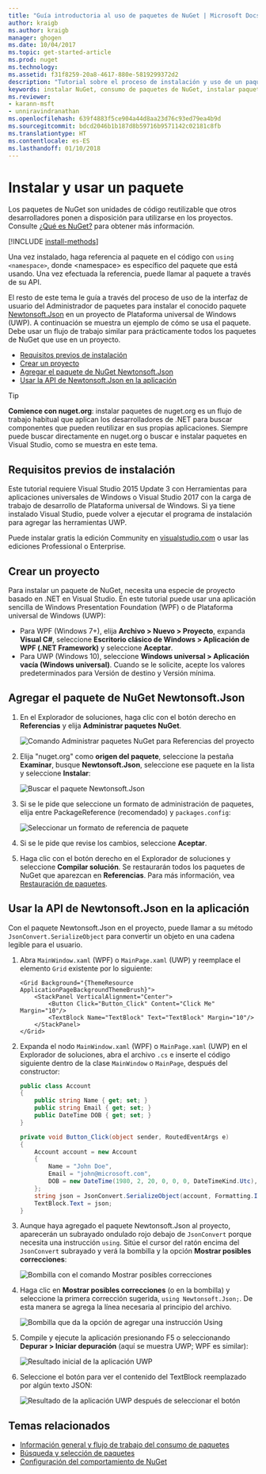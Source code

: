 ```yaml
---
title: "Guía introductoria al uso de paquetes de NuGet | Microsoft Docs"
author: kraigb
ms.author: kraigb
manager: ghogen
ms.date: 10/04/2017
ms.topic: get-started-article
ms.prod: nuget
ms.technology: 
ms.assetid: f31f8259-20a8-4617-880e-5819299372d2
description: "Tutorial sobre el proceso de instalación y uso de un paquete de NuGet en un proyecto."
keywords: instalar NuGet, consumo de paquetes de NuGet, instalar paquetes de NuGet, referencias de paquetes de NuGet, usar paquetes de NuGet
ms.reviewer:
- karann-msft
- unniravindranathan
ms.openlocfilehash: 639f4883f5ce904a44d8aa23d76c93ed79ea4b9d
ms.sourcegitcommit: bdcd2046b1b187d8b59716b9571142c02181c8fb
ms.translationtype: HT
ms.contentlocale: es-ES
ms.lasthandoff: 01/10/2018
---
```

# <a name="install-and-use-a-package"></a>Instalar y usar un paquete

Los paquetes de NuGet son unidades de código reutilizable que otros desarrolladores ponen a disposición para utilizarse en los proyectos. Consulte [¿Qué es NuGet?](../What-is-NuGet.md) para obtener más información.

[!INCLUDE [install-methods](../includes/install-methods.md)]

Una vez instalado, haga referencia al paquete en el código con `using <namespace>`, donde \<namespace\> es específico del paquete que está usando. Una vez efectuada la referencia, puede llamar al paquete a través de su API.

El resto de este tema le guía a través del proceso de uso de la interfaz de usuario del Administrador de paquetes para instalar el conocido paquete [Newtonsoft.Json](https://www.nuget.org/packages/Newtonsoft.Json/) en un proyecto de Plataforma universal de Windows (UWP). A continuación se muestra un ejemplo de cómo se usa el paquete. Debe usar un flujo de trabajo similar para prácticamente todos los paquetes de NuGet que use en un proyecto.

- [Requisitos previos de instalación](#install-pre-requisites)
- [Crear un proyecto](#create-a-project)
- [Agregar el paquete de NuGet Newtonsoft.Json](#add-the-newtonsoftjson-nuget-package)
- [Usar la API de Newtonsoft.Json en la aplicación](#use-the-newtonsoftjson-api-in-the-app)

> [!Tip]
> **Comience con nuget.org**: instalar paquetes de nuget.org es un flujo de trabajo habitual que aplican los desarrolladores de .NET para buscar componentes que pueden reutilizar en sus propias aplicaciones. Siempre puede buscar directamente en nuget.org o buscar e instalar paquetes en Visual Studio, como se muestra en este tema.

## <a name="install-pre-requisites"></a>Requisitos previos de instalación

Este tutorial requiere Visual Studio 2015 Update 3 con Herramientas para aplicaciones universales de Windows o Visual Studio 2017 con la carga de trabajo de desarrollo de Plataforma universal de Windows. Si ya tiene instalado Visual Studio, puede volver a ejecutar el programa de instalación para agregar las herramientas UWP.

Puede instalar gratis la edición Community en [visualstudio.com](https://www.visualstudio.com/) o usar las ediciones Professional o Enterprise. 

## <a name="create-a-project"></a>Crear un proyecto

Para instalar un paquete de NuGet, necesita una especie de proyecto basado en .NET en Visual Studio. En este tutorial puede usar una aplicación sencilla de Windows Presentation Foundation (WPF) o de Plataforma universal de Windows (UWP):

- Para WPF (Windows 7+), elija **Archivo > Nuevo > Proyecto**, expanda **Visual C#**, seleccione **Escritorio clásico de Windows > Aplicación de WPF (.NET Framework)** y seleccione **Aceptar**.
- Para UWP (Windows 10), seleccione **Windows universal > Aplicación vacía (Windows universal)**. Cuando se le solicite, acepte los valores predeterminados para Versión de destino y Versión mínima.

## <a name="add-the-newtonsoftjson-nuget-package"></a>Agregar el paquete de NuGet Newtonsoft.Json

1. En el Explorador de soluciones, haga clic con el botón derecho en **Referencias** y elija **Administrar paquetes NuGet**.

    ![Comando Administrar paquetes NuGet para Referencias del proyecto](media/QS_Use-02-ManageNuGetPackages.png)

1. Elija "nuget.org" como **origen del paquete**, seleccione la pestaña **Examinar**, busque **Newtonsoft.Json**, seleccione ese paquete en la lista y seleccione  **Instalar**:

    ![Buscar el paquete Newtonsoft.Json](media/QS_Use-03-NewtonsoftJson.png)

1. Si se le pide que seleccione un formato de administración de paquetes, elija entre PackageReference (recomendado) y `packages.config`:

    ![Seleccionar un formato de referencia de paquete](media/QS_Use-03b-SelectFormat.png)

1. Si se le pide que revise los cambios, seleccione **Aceptar**.

1. Haga clic con el botón derecho en el Explorador de soluciones y seleccione **Compilar solución**. Se restaurarán todos los paquetes de NuGet que aparezcan en **Referencias**. Para más información, vea [Restauración de paquetes](../consume-packages/package-restore.md).

## <a name="use-the-newtonsoftjson-api-in-the-app"></a>Usar la API de Newtonsoft.Json en la aplicación

Con el paquete Newtonsoft.Json en el proyecto, puede llamar a su método `JsonConvert.SerializeObject` para convertir un objeto en una cadena legible para el usuario.

1. Abra `MainWindow.xaml` (WPF) o `MainPage.xaml` (UWP) y reemplace el elemento `Grid` existente por lo siguiente:

    ```xaml
    <Grid Background="{ThemeResource ApplicationPageBackgroundThemeBrush}">
        <StackPanel VerticalAlignment="Center">
            <Button Click="Button_Click" Content="Click Me" Margin="10"/>
            <TextBlock Name="TextBlock" Text="TextBlock" Margin="10"/>
        </StackPanel>
    </Grid>
    ```

1. Expanda el nodo `MainWindow.xaml` (WPF) o `MainPage.xaml` (UWP) en el Explorador de soluciones, abra el archivo `.cs` e inserte el código siguiente dentro de la clase `MainWindow` o `MainPage`, después del constructor:

    ```cs
    public class Account
    {
        public string Name { get; set; }
        public string Email { get; set; }
        public DateTime DOB { get; set; }
    }

    private void Button_Click(object sender, RoutedEventArgs e)
    {
        Account account = new Account
        {
            Name = "John Doe",
            Email = "john@microsoft.com",
            DOB = new DateTime(1980, 2, 20, 0, 0, 0, DateTimeKind.Utc),
        };
        string json = JsonConvert.SerializeObject(account, Formatting.Indented);
        TextBlock.Text = json;
    }
    ```

1. Aunque haya agregado el paquete Newtonsoft.Json al proyecto, aparecerán un subrayado ondulado rojo debajo de `JsonConvert` porque necesita una instrucción `using`. Sitúe el cursor del ratón encima del `JsonConvert` subrayado y verá la bombilla y la opción **Mostrar posibles correcciones**:

    ![Bombilla con el comando Mostrar posibles correcciones](media/QS_Use-04-ShowPotentialFixes.png)


1. Haga clic en **Mostrar posibles correcciones** (o en la bombilla) y seleccione la primera corrección sugerida, `using Newtonsoft.Json;`. De esta manera se agrega la línea necesaria al principio del archivo.

    ![Bombilla que da la opción de agregar una instrucción Using](media/QS_Use-05-AddUsing.png)

1. Compile y ejecute la aplicación presionando F5 o seleccionando **Depurar > Iniciar depuración** (aquí se muestra UWP; WPF es similar):

    ![Resultado inicial de la aplicación UWP](media/QS_Use-06-AppStart.png)

1. Seleccione el botón para ver el contenido del TextBlock reemplazado por algún texto JSON:

    ![Resultado de la aplicación UWP después de seleccionar el botón](media/QS_Use-07-AppEnd.png)

## <a name="related-topics"></a>Temas relacionados

- [Información general y flujo de trabajo del consumo de paquetes](../consume-packages/overview-and-workflow.md)
- [Búsqueda y selección de paquetes](../consume-packages/finding-and-choosing-packages.md)
- [Configuración del comportamiento de NuGet](../consume-packages/configuring-nuget-behavior.md)
